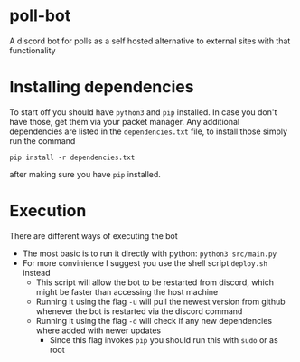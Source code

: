 # poll-bot
A discord bot for polls as a self hosted alternative to external sites with that functionality

# Installing dependencies
To start off you should have `python3` and `pip` installed. In case you don't have those, get them via your packet manager.
Any additional dependencies are listed in the `dependencies.txt` file, to install those simply run the command
```
pip install -r dependencies.txt
```
after making sure you have `pip` installed.

# Execution
There are different ways of executing the bot
* The most basic is to run it directly with python: `python3 src/main.py`
* For more convinience I suggest you use the shell script `deploy.sh` instead
  * This script will allow the bot to be restarted from discord, which might be faster than accessing the host machine
  * Running it using the flag `-u` will pull the newest version from github whenever the bot is restarted via the discord command
  * Running it using the flag `-d` will check if any new dependencies where added with newer updates
    * Since this flag invokes `pip` you should run this with `sudo` or as root

